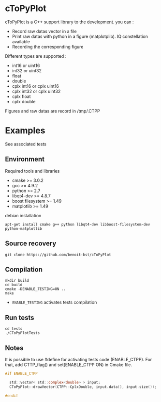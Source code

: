 # cToPyPlot

cToPyPlot is a C++ support library to the development. you can :

* Record raw datas vector in a file
* Print raw datas with python in a figure (matplotplib). IQ constellation available
* Recording the corresponding figure

Different types are supported :

* int16 or uint16
* int32 or uint32
* float
* double
* cplx int16 or cplx uint16
* cplx int32 or cplx uint32
* cplx float
* cplx double

Figures and raw datas are record in /tmp/.CTPP

# Examples

See associated tests

## Environment

Required tools and libraries

* cmake >= 3.0.2
* gcc >= 4.9.2
* python >= 2.7
* libqt4-dev >= 4.8.7
* boost filesystem >= 1.49
* matplotlib >= 1.49

debian installation 

```
apt-get install cmake g++ python libqt4-dev libboost-filesystem-dev python-matplotlib
```

## Source recovery

```
git clone https://github.com/benoit-bst/cToPyPlot
```

## Compilation

```
mkdir build
cd build
cmake -DENABLE_TESTING=ON ..
make
```

* `ENABLE_TESTING` activates tests compilation

## Run tests

```
cd tests 
./CToPyPlotTests
```

## Notes

It is possible to use #define for activating tests code (ENABLE_CTPP).
For that, add CTTP_flag() and set(ENABLE_CTPP ON) in Cmake file.

```c
#if ENABLE_CTPP

  std::vector< std::complex<double> > input;
  CToPyPlot::drawVector(CTPP::CplxDouble, input.data(), input.size());

#endif
```